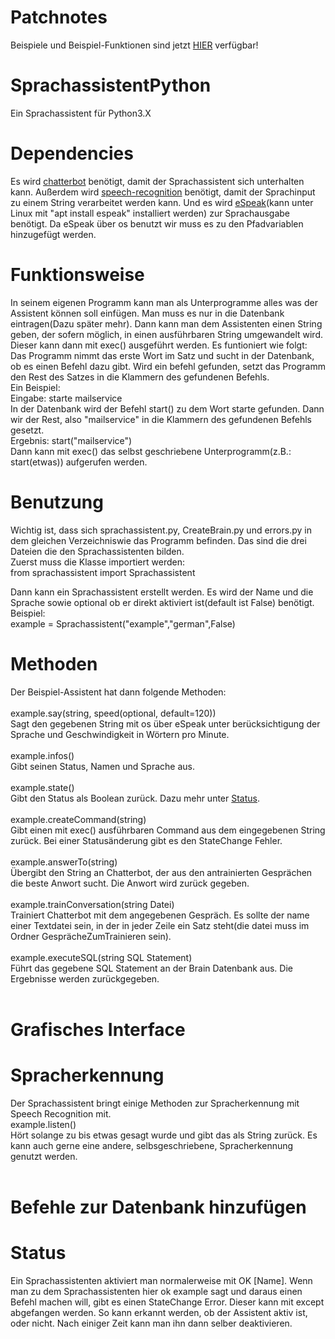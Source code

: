 # Patchnotes
Beispiele und Beispiel-Funktionen sind 
jetzt <a href="https://github.com/Miniparator/FunktionenFuerSprachassistent/">HIER<a> verfügbar!

# SprachassistentPython
Ein Sprachassistent für Python3.X

# Dependencies
Es wird <a href="chatterbot.readthedocs.io/en/stable/">chatterbot</a> benötigt, damit
der Sprachassistent sich unterhalten kann.
Außerdem wird <a href="pypi.org/project/SpeechRecognition/">speech-recognition</a> benötigt, damit der Sprachinput 
zu einem String verarbeitet werden kann. Und es wird <a href="http://espeak.sourceforge.net/">eSpeak</a>(kann 
unter Linux mit "apt install espeak" installiert werden) zur Sprachausgabe benötigt. Da eSpeak über os 
benutzt wir muss es zu den Pfadvariablen hinzugefügt werden.

# Funktionsweise
In seinem eigenen Programm kann man als Unterprogramme alles was der Assistent können soll
einfügen. Man muss es nur in die Datenbank eintragen(Dazu später mehr). Dann kann man dem Assistenten 
einen String geben, der sofern 
möglich, in einen ausführbaren String umgewandelt wird. Dieser kann dann mit exec() 
ausgeführt werden. Es funtioniert wie folgt:<br>
Das Programm nimmt das erste Wort im Satz und sucht in der Datenbank, ob es einen Befehl dazu gibt.
Wird ein befehl gefunden, setzt das Programm den Rest des Satzes in die Klammern des gefundenen Befehls.<br>
Ein Beispiel:<br>
Eingabe: starte mailservice<br>
In der Datenbank wird der Befehl start() zu dem Wort starte gefunden. Dann wir der Rest, also "mailservice" in die 
Klammern des gefundenen Befehls gesetzt.<br>
Ergebnis: start("mailservice")<br>
Dann kann mit exec() das selbst geschriebene Unterprogramm(z.B.: start(etwas)) aufgerufen werden.<br>


# Benutzung
Wichtig ist, dass sich sprachassistent.py, CreateBrain.py und errors.py in dem gleichen 
Verzeichniswie das Programm befinden. Das sind die drei Dateien die den Sprachassistenten
bilden.<br>
Zuerst muss die Klasse importiert werden:<br>
from sprachassistent import Sprachassistent<br>

Dann kann ein Sprachassistent erstellt werden.
Es wird der Name und die Sprache sowie optional ob er direkt aktiviert ist(default ist False) benötigt.<br>
Beispiel: <br>
example = Sprachassistent("example","german",False)<br>

# Methoden
Der Beispiel-Assistent hat dann folgende Methoden:<br><br>
example.say(string, speed(optional, default=120))<br>
Sagt den gegebenen String mit os über eSpeak unter berücksichtigung der Sprache und Geschwindigkeit in 
Wörtern pro Minute.<br>
<br>
example.infos()<br>
Gibt seinen Status, Namen und Sprache aus.<br>
<br>
example.state()<br>
Gibt den Status als Boolean zurück. Dazu mehr unter <a href="#Status">Status</a>.<br>
<br>
example.createCommand(string)<br>
Gibt einen mit exec() ausführbaren Command aus dem eingegebenen String zurück. Bei einer Statusänderung gibt
es den StateChange Fehler.<br>
<br>
example.answerTo(string)<br>
Übergibt den String an Chatterbot, der aus den antrainierten Gesprächen die beste Anwort sucht. Die Anwort
wird zurück gegeben.<br>
<br>
example.trainConversation(string Datei)<br>
Trainiert Chatterbot mit dem angegebenen Gespräch. Es sollte der name einer Textdatei sein, in der in jeder 
Zeile ein Satz steht(die datei muss im Ordner GesprächeZumTrainieren sein).<br>
<br>
example.executeSQL(string SQL Statement)<br>
Führt das gegebene SQL Statement an der Brain Datenbank aus. Die Ergebnisse 
werden zurückgegeben.<br>
<br>

# Grafisches Interface

# Spracherkennung
Der Sprachassistent bringt einige Methoden zur Spracherkennung mit Speech Recognition mit.<br>
example.listen()<br>
Hört solange zu bis etwas gesagt wurde und gibt das als String zurück. Es kann 
auch gerne eine
andere, selbsgeschriebene, Spracherkennung genutzt werden.<br>
<br>

# Befehle zur Datenbank hinzufügen

# Status
Ein Sprachassistenten aktiviert man normalerweise mit OK [Name]. Wenn man zu dem Sprachassistenten hier ok example sagt und
daraus einen Befehl machen will, gibt es einen StateChange Error. Dieser kann mit except abgefangen werden. So kann
erkannt werden, ob der Assistent aktiv ist, oder nicht. Nach einiger Zeit kann man ihn dann selber deaktivieren.
